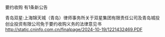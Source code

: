 要约收购 有1条新公告 

青岛双星:上海锦天城（青岛）律师事务所关于双星集团有限责任公司及青岛城投创业投资有限公司免于要约收购义务的法律意见书 http://static.cninfo.com.cn/finalpage/2024-10-19/1221432469.PDF 

